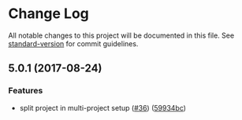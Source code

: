 # Change Log

All notable changes to this project will be documented in this file.
See [standard-version](https://github.com/conventional-changelog/standard-version) for commit guidelines.

<a name="5.0.1"></a>
## 5.0.1 (2017-08-24)


### Features

* split project in multi-project setup ([#36](https://github.com/funfix/funfix/issues/36)) ([59934bc](https://github.com/funfix/funfix/commit/59934bc))
